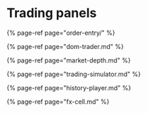 # Trading panels

{% page-ref page="order-entry/" %}

{% page-ref page="dom-trader.md" %}

{% page-ref page="market-depth.md" %}

{% page-ref page="trading-simulator.md" %}

{% page-ref page="history-player.md" %}

{% page-ref page="fx-cell.md" %}

